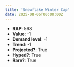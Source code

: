 ```yaml
---
title: 'Snowflake Winter Cap'
date: 2025-08-06T00:00:00Z
---
```

- **RAP**: 568
- **Value**: -1
- **Demand level**: -1
- **Trend**: -1
- **Projected?**: True
- **Hyped?**: True
- **Rare?**: True
